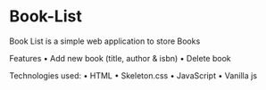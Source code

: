 # Book-List
Book List is a simple web application to store Books

Features
• Add new book (title, author & isbn)
• Delete book

Technologies used:
• HTML • Skeleton.css • JavaScript • Vanilla js
